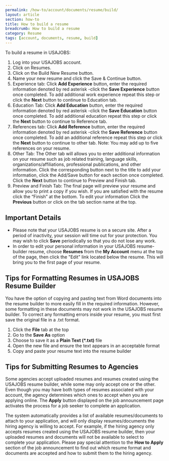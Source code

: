```yaml
---
permalink: /how-to/account/documents/resume/build/
layout: article
section: how-to
title: How to build a resume
breadcrumb: How to build a resume
category: Resume
tags: [account, documents, resume, build]
---
```


To build a resume in USAJOBS:

1. Log into your USAJOBS account.
2. Click on Resumes.
3. Click on the Build New Resume button.
4. Name your new resume and click the Save & Continue button.
5. Experience tab: Click **Add Experience** button, enter the required information denoted by red asterisk -click the **Save Experience** button once completed. To add additional work experience repeat this step or click the **Next** button to continue to Education tab.
6. Education Tab: Click **Add Education** button, enter the required information denoted by red asterisk -click the **Save Education** button once completed. To add additional education repeat this step or click the **Next** button to continue to Reference tab.
7. References tab: Click **Add Reference** button, enter the required information denoted by red asterisk -click the **Save Reference** button once completed. To add an additional reference repeat this step or click the **Next** button to continue to other tab. Note: You may add up to five references on your resume.
8. Other Tab: The Other tab will allows you to enter additional information on your resume such as job related training, language skills, organizations/affiliations, professional publications, and other information. Click the corresponding button next to the title to add your information, click the Add/Save button for each section once completed. Click the **Next** button to continue to Preview and Finish tab.
9. Preview and Finish Tab: The final page will preview your resume and allow you to print a copy if you wish. If you are satisfied with the resume click the “Finish” at the bottom. To edit your information Click the **Previous** button or click on the tab section name at the top.

## Important Details

* Please note that your USAJOBS resume is on a secure site. After a period of inactivity, your session will time out for your protection. You may wish to click **Save** periodically so that you do not lose any work.
* In order to edit your personal information in your USAJOBS resume-builder resume, choose **Resumes** from the **My Account** menu at the top of the page, then click the "Edit" link located below the resume. This will bring you to the first page of your resume.

## Tips for Formatting Resumes in USAJOBS Resume Builder

You have the option of copying and pasting text from Word documents into the resume builder to more easily fill in the required information. However, some formatting in these documents may not work in the USAJOBS resume builder. To correct any formatting errors inside your resume, you must first save the original file in a .txt format.

1. Click the **File** tab at the top
2. Go to the **Save As** option
3. Choose to save it as a **Plain Text (*.txt)** file
4. Open the new file and ensure the text appears in an acceptable format
5. Copy and paste your resume text into the resume builder

## Tips for Submitting Resumes to Agencies

Some agencies accept uploaded resumes and resumes created using the USAJOBS resume builder, while some may only accept one or the other. Even though you may have both types of resumes associated with your account, the agency determines which ones to accept when you are applying online. The **Apply** button displayed on the job announcement page activates the process for a job seeker to complete an application.

The system automatically provides a list of available resumes/documents to attach to your application, and will only display resumes/documents the hiring agency is willing to accept. For example, if the hiring agency only accepts resumes created using the USAJOBS resume builder, then your uploaded resumes and documents will not be available to select to complete your application. Please pay special attention to the **How to Apply** section of the job announcement to find out which resume format and documents are accepted and how to submit them to the hiring agency.